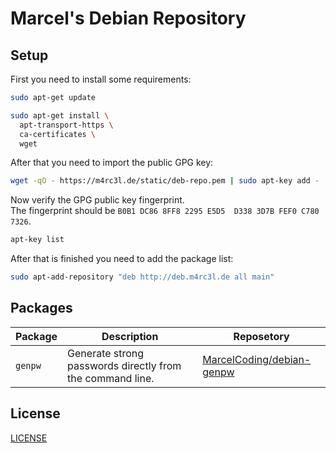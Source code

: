 # Marcel's Debian Repository

## Setup

First you need to install some requirements:
```bash
sudo apt-get update

sudo apt-get install \
  apt-transport-https \
  ca-certificates \
  wget
```

After that you need to import the public GPG key:
```bash
wget -qO - https://m4rc3l.de/static/deb-repo.pem | sudo apt-key add -
```

Now verify the GPG public key fingerprint.
<br>
The fingerprint should be `B0B1 DC86 8FF8 2295 E5D5  D338 3D7B FEF0 C780 7326`.
```bash
apt-key list
```

After that is finished you need to add the package list:
```bash
sudo apt-add-repository "deb http://deb.m4rc3l.de all main"
```

## Packages

| Package | Description | Reposetory |
|---------|-------------|------------|
| `genpw` | Generate strong passwords directly from the command line. | [MarcelCoding/debian-genpw](https://github.com/MarcelCoding/debian-genpw) |

## License

[LICENSE](LICENSE)